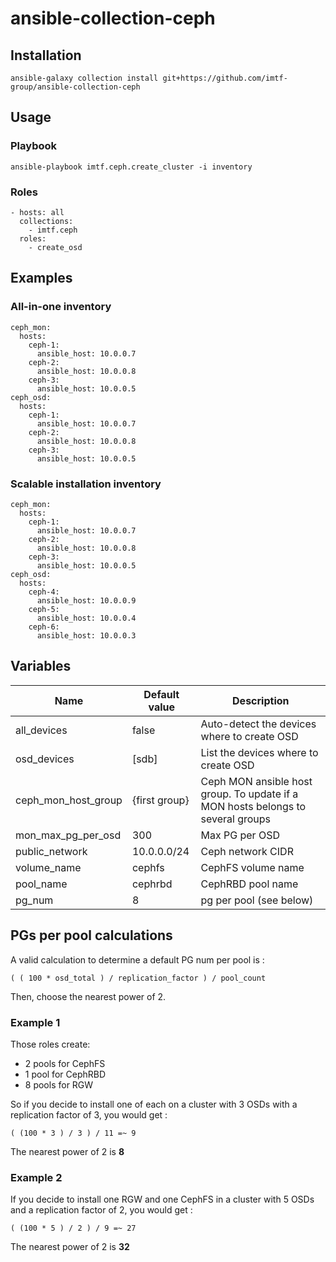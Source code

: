 # ansible-collection-ceph

## Installation

```
ansible-galaxy collection install git+https://github.com/imtf-group/ansible-collection-ceph
```

## Usage

### Playbook

```
ansible-playbook imtf.ceph.create_cluster -i inventory
```

### Roles

```
- hosts: all
  collections:
    - imtf.ceph
  roles:
    - create_osd
```

## Examples

### All-in-one inventory

```
ceph_mon:
  hosts:
    ceph-1:
      ansible_host: 10.0.0.7
    ceph-2:
      ansible_host: 10.0.0.8
    ceph-3:
      ansible_host: 10.0.0.5
ceph_osd:
  hosts:
    ceph-1:
      ansible_host: 10.0.0.7
    ceph-2:
      ansible_host: 10.0.0.8
    ceph-3:
      ansible_host: 10.0.0.5
```

### Scalable installation inventory

```
ceph_mon:
  hosts:
    ceph-1:
      ansible_host: 10.0.0.7
    ceph-2:
      ansible_host: 10.0.0.8
    ceph-3:
      ansible_host: 10.0.0.5
ceph_osd:
  hosts:
    ceph-4:
      ansible_host: 10.0.0.9
    ceph-5:
      ansible_host: 10.0.0.4
    ceph-6:
      ansible_host: 10.0.0.3
```

## Variables

| Name | Default value | Description |
|------|---------------|-------------|
| all_devices | false | Auto-detect the devices where to create OSD |
| osd_devices | [sdb] | List the devices where to create OSD |
| ceph_mon_host_group | {first group} | Ceph MON ansible host group. To update if a MON hosts belongs to several groups |
| mon_max_pg_per_osd | 300 | Max PG per OSD |
| public_network | 10.0.0.0/24 | Ceph network CIDR |
| volume_name | cephfs | CephFS volume name |
| pool_name | cephrbd | CephRBD pool name |
| pg_num | 8 | pg per pool (see below) |

## PGs per pool calculations

A valid calculation to determine a default PG num per pool is :

```
( ( 100 * osd_total ) / replication_factor ) / pool_count
```
Then, choose the nearest power of 2.

### Example 1

Those roles create:
 - 2 pools for CephFS
 - 1 pool for CephRBD
 - 8 pools for RGW

So if you decide to install one of each on a cluster with 3 OSDs with a replication factor of 3, you would get :

 ```
( (100 * 3 ) / 3 ) / 11 =~ 9
```
The nearest power of 2 is **8**

### Example 2

If you decide to install one RGW and one CephFS in a cluster with 5 OSDs and a replication factor of 2, you would get :

```
( (100 * 5 ) / 2 ) / 9 =~ 27
```
The nearest power of 2 is **32**
